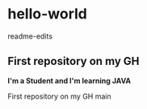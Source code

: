 # hello-world
 readme-edits
## First repository on my GH
**I'm a Student and I'm learning JAVA** 

 First repository on my GH
main
